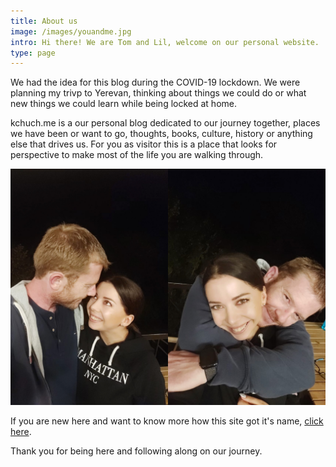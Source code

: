```yaml
---
title: About us
image: /images/youandme.jpg
intro: Hi there! We are Tom and Lil, welcome on our personal website. 
type: page
---
```


We had the idea for this blog during the COVID-19 lockdown. We were planning my trivp to Yerevan, thinking about things we could do or what new things we could learn while being locked at home.

kchuch.me is a our personal blog dedicated to our journey together, places we have been or want to go, thoughts, books, culture, history or anything else that drives us. For you as visitor this is a place that looks for perspective to make most of the life you are walking through. 

![This is us](/images/this-is-us.jpg)

If you are new here and want to know more how this site got it's name, [click here](posts/kchuch.html).  

Thank you for being here and following along on our journey.

